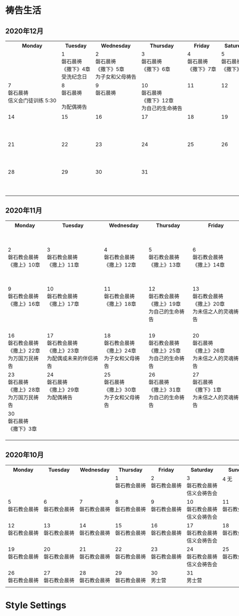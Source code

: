 # 祷告生活

## 2020年12月
<table>
  <tr>
    <th>Monday</th>
    <th>Tuesday</th>
    <th>Wednesday</th>
    <th>Thursday</th>
    <th>Friday</th>
    <th>Saturday</th>
    <th>Sunday</th>
  </tr>
  <tr>
    <td> <br> <br> <br> <br> </td>
    <td>1 <br>磐石晨祷 <br>《撒下》4章 <br>受洗纪念日 <br> </td>
    <td>2 <br>磐石晨祷 <br>《撒下》5章 <br>为子女和父母祷告 <br> </td>
    <td>3 <br>磐石晨祷 <br>《撒下》6章 <br> <br> </td>
    <td>4 <br>磐石晨祷 <br>《撒下》7章 <br> <br> </td>
    <td>5 <br>磐石晨祷 <br>《撒下》8章 <br> <br> </td>
    <td>6 <br>磐石敬拜 <br>圣餐 <br>磐石弟兄团契 <br> </td>
  </tr>
  <tr>
    <td>7 <br>磐石晨祷 <br>信义会门徒训练 5:30 <br> <br> </td>
    <td>8 <br>磐石晨祷 <br> <br>为配偶祷告 <br> </td>
    <td>9 <br>磐石晨祷 <br> <br> <br> </td>
    <td>10 <br>磐石晨祷 <br>《撒下》12章 <br>为自己的生命祷告 <br> </td>
    <td>11 <br> <br> <br> <br> </td>
    <td>12 <br> <br> <br> <br> </td>
    <td>13 <br> <br> <br> <br> </td>
  </tr>
  <tr>
    <td>14 <br> <br> <br> <br> </td>
    <td>15 <br> <br> <br> <br> </td>
    <td>16 <br> <br> <br> <br> </td>
    <td>17 <br> <br> <br> <br> </td>
    <td>18 <br> <br> <br> <br> </td>
    <td>19 <br> <br> <br> <br> </td>
    <td>20 <br> <br> <br> <br> </td>
  </tr>
  <tr>
    <td>21 <br> <br> <br> <br> </td>
    <td>22 <br> <br> <br> <br> </td>
    <td>23 <br> <br> <br> <br> </td>
    <td>24 <br> <br> <br> <br> </td>
    <td>25 <br> <br> <br> <br> </td>
    <td>26 <br> <br> <br> <br> </td>
    <td>27 <br> <br> <br> <br> </td>
  </tr>
  <tr>
    <td>28 <br> <br> <br> <br> </td>
    <td>29 <br> <br> <br> <br> </td>
    <td>30 <br> <br> <br> <br> </td>
    <td>31 <br> <br> <br> <br> </td>
    <td> <br> <br> <br> <br> </td>
    <td> <br> <br> <br> <br> </td>
    <td> <br> <br> <br> <br> </td>
  </tr>
</table>

## 2020年11月
<table width="1200" style="text-align:center">
  <tr>
    <th>Monday</th>
    <th>Tuesday</th>
    <th>Wednesday</th>
    <th>Thursday</th>
    <th>Friday</th>
    <th>Saturday</th>
    <th>Sunday</th>
  </tr>
  <tr>
    <td></td>
    <td></td>
    <td></td>
    <td></td>
    <td></td>
    <td></td>
    <td>1 <br>男士营</td>
  </tr>
  <tr>
    <td>2 <br>磐石教会晨祷 <br>《撒上》10章<br><br></td>
    <td>3 <br>磐石教会晨祷 <br>《撒上》11章<br><br></td>
    <td>4 <br>磐石教会晨祷 <br>《撒上》12章<br><br></td>
    <td>5 <br>磐石教会晨祷 <br>《撒上》13章<br><br></td>
    <td>6 <br>磐石教会晨祷 <br>《撒上》14章<br><br></td>
    <td>7 <br>磐石教会晨祷 <br>《撒上》15章<br>西雅图信义会祷告会<br></td>
    <td>8 <br>磐石教会晨祷 <br><br><br></td>
  </tr>
  <tr>
    <td>9 <br>磐石教会晨祷 <br>《撒上》16章<br><br></td>
    <td>10 <br>磐石教会晨祷 <br>《撒上》17章<br><br></td>
    <td>11 <br>磐石教会晨祷 <br>《撒上》18章<br><br></td>
    <td>12 <br>磐石教会晨祷 <br>《撒上》19章<br>为自己的生命祷告<br></td>
    <td>13 <br>磐石教会晨祷 <br>《撒上》20章<br>为未信之人的灵魂祷告<br></td>
    <td>14 <br>磐石教会晨祷 <br>《撒上》21章 <br>认罪悔改祷告<br>西雅图信义会祷告会</td>
    <td>15 </td>
  </tr>
  <tr>
    <td>16 <br>磐石教会晨祷 <br>《撒上》22章 <br>为万国万民祷告<br></td>
    <td>17 <br>磐石教会晨祷 <br>《撒上》23章 <br>为配偶或未来的伴侣祷告<br></td>
    <td>18 <br>磐石教会晨祷 <br>《撒上》24章 <br>为子女和父母祷告<br></td>
    <td>19 <br>磐石教会晨祷 <br>《撒上》25章 <br>为自己的生命祷告 <br> </td>
    <td>20 <br>磐石晨祷 <br>《撒上》26章 <br>为未信之人的灵魂祷告 <br> </td>
    <td>21 <br>磐石晨祷 <br>《撒上》27章 <br>认罪悔改的祷告 <br>信义会祷告会 </td>
    <td>22 <br> <br> <br> <br> </td>
  </tr>
  <tr>
    <td>23 <br>磐石晨祷 <br>《撒上》28章 <br>为万国万民祷告 <br> </td>
    <td>24 <br>磐石晨祷 <br>《撒上》29章 <br>为配偶祷告 <br> </td>
    <td>25 <br>磐石晨祷 <br>《撒上》30章 <br>为子女和父母祷告 <br> </td>
    <td>26 <br>磐石晨祷 <br>《撒上》31章 <br>为自己的生命祷告 <br> </td>
    <td>27 <br>磐石晨祷 <br>《撒下》1章 <br>为未信之人的灵魂祷告 <br> </td>
    <td>28 <br>磐石晨祷 <br>《撒下》2章 <br> <br>信义会祷告会 </td>
    <td>29 <br> <br> <br> <br> </td>
  </tr>
  <tr>
    <td>30 <br>磐石晨祷 <br>《撒下》3章 <br> <br> </td>
    <td></td>
    <td></td>
    <td></td>
    <td></td>
    <td></td>
    <td></td>
  </tr>
</table>


## 2020年10月
<table style="text-align:center;text-valign:top">
  <tr>
    <th>Monday</th>
    <th>Tuesday</th>
    <th>Wednesday</th>
    <th>Thursday</th>
    <th>Friday</th>
    <th>Saturday</th>
    <th>Sunday</th>
  </tr>
  <tr>
    <td></td>
    <td></td>
    <td></td>
    <td>1 <br>磐石教会晨祷</td>
    <td>2 <br>磐石教会晨祷</td>
    <td>3 <br>磐石教会晨祷<br>信义会祷告会</td>
    <td>4 无</td>
  </tr>
  <tr>
    <td>5 <br>磐石教会晨祷</td>
    <td>6 <br>磐石教会晨祷</td>
    <td>7 <br>磐石教会晨祷</td>
    <td>8 <br>磐石教会晨祷</td>
    <td>9 <br>磐石教会晨祷</td>
    <td>10 <br>磐石教会晨祷<br>信义会祷告会</td>
    <td>11 <br>磐石教会晨祷</td>
  </tr>
  <tr>
    <td>12 <br>磐石教会晨祷</td>
    <td>13 <br>磐石教会晨祷</td>
    <td>14 <br>磐石教会晨祷</td>
    <td>15 <br>磐石教会晨祷</td>
    <td>16 <br>磐石教会晨祷</td>
    <td>17 <br>磐石教会晨祷<br>信义会祷告会</td>
    <td>18 <br>磐石教会晨祷</td>
  </tr>
  <tr>
    <td>19 <br>磐石教会晨祷</td>
    <td>20 <br>磐石教会晨祷</td>
    <td>21 <br>磐石教会晨祷</td>
    <td>22 <br>磐石教会晨祷</td>
    <td>23 <br>磐石教会晨祷</td>
    <td>24 <br>磐石教会晨祷<br>信义会祷告会</td>
    <td>25 <br>磐石教会晨祷</td>
  </tr>
  <tr>
    <td>26 <br>磐石教会晨祷</td>
    <td>27 <br>磐石教会晨祷</td>
    <td>28 <br>磐石教会晨祷</td>
    <td>29 <br>磐石教会晨祷</td>
    <td>30<br>男士营</td>
    <td>31<br>男士营</td>
    <td></td>
  </tr>
  <tr>
    <td></td>
    <td></td>
    <td></td>
    <td></td>
    <td></td>
    <td></td>
    <td></td>
  </tr>
</table>

# Style Settings
<style>
    table {
        border:3;
        width:1000;
        border-collapse: collapse;
        padding：2;
        border-color:#b6ff00;
    }
    td {
        text-align: left;
        vertical-align: top;
    }
    th {
        text-align: center;
        vertical-align: top;
    }
</style>